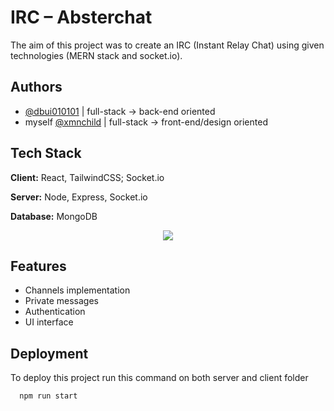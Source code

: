 
# IRC – Absterchat

The aim of this project was to create an IRC (Instant Relay Chat) using given technologies (MERN stack and socket.io).




## Authors

- [@dbui010101](https://github.com/dbui010101) | full-stack -> back-end oriented 
- myself [@xmnchild](https://github.com/xmnchild) | full-stack -> front-end/design oriented


## Tech Stack

**Client:** React, TailwindCSS; Socket.io

**Server:** Node, Express, Socket.io

**Database:** MongoDB


<p align="center">
  <a href="https://skillicons.dev">
    <img src="https://skillicons.dev/icons?i=git,tailwind,react,nodejs,express,mongodb&theme=light" />
  </a>
</p>



## Features

- Channels implementation
- Private messages
- Authentication
- UI interface


## Deployment

To deploy this project run this command on both server and client folder

```bash
  npm run start
```
